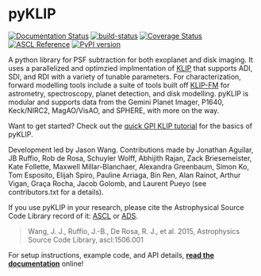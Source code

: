 # pyKLIP #
[![Documentation Status](https://readthedocs.org/projects/pyklip/badge/?version=latest)](http://pyklip.readthedocs.io/en/latest/?badge=latest) [![build-status](https://img.shields.io/bitbucket/pipelines/pyKLIP/pyklip.svg)](https://bitbucket.org/pyKLIP/pyklip/addon/pipelines/home) [![Coverage Status](https://coveralls.io/repos/bitbucket/pyKLIP/pyklip/badge.svg)](https://coveralls.io/bitbucket/pyKLIP/pyklip) [![ASCL Reference](https://img.shields.io/badge/ascl-1506.001-blue.svg?colorB=262255)](http://ascl.net/1506.001) [![PyPI version](https://badge.fury.io/py/pyklip.svg)](https://badge.fury.io/py/pyklip)
    
A python library for PSF subtraction for both exoplanet and disk imaging. It uses a parallelized and optimzied implmentation of [KLIP](http://arxiv.org/abs/1207.4197) that supports ADI, SDI, and RDI with a variety of tunable parameters. For characterization, forward modelling tools include a suite of tools built off [KLIP-FM](http://arxiv.org/abs/1604.06097) for astrometry, spectroscopy, planet detection, and disk modelling. pyKLIP is modular and supports data from the Gemini Planet Imager, P1640, Keck/NIRC2, MagAO/VisAO, and SPHERE, with more on the way.

Want to get started? Check out the [quick GPI KLIP tutorial](http://pyklip.readthedocs.io/en/latest/klip_gpi.html) for the basics of pyKLIP.

Development led by Jason Wang. Contributions made by Jonathan Aguilar, JB Ruffio, Rob de Rosa, Schuyler Wolff, Abhijith Rajan, Zack Briesemeister, Kate Follette, Maxwell Millar-Blanchaer, Alexandra Greenbaum, Simon Ko, Tom Esposito, Elijah Spiro, Pauline Arriaga, Bin Ren, Alan Rainot, Arthur Vigan, Graça Rocha, Jacob Golomb, and Laurent Pueyo (see contributors.txt for a details).

If you use pyKLIP in your research, please cite the Astrophysical Source Code Library record of it: [ASCL](http://ascl.net/1506.001) or [ADS](http://adsabs.harvard.edu/abs/2015ascl.soft06001W).

> Wang, J. J., Ruffio, J.-B., De Rosa, R. J., et al. 2015, Astrophysics Source Code Library, ascl:1506.001

For setup instructions, example code, and API details, 
[**read the documentation**](http://pyklip.readthedocs.io/en/latest/) online!